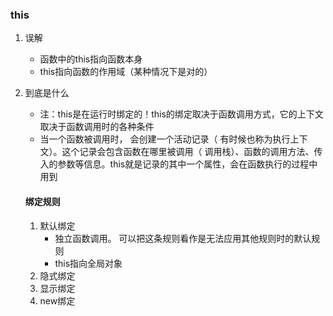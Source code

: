 ### this

1. 误解

   - 函数中的this指向函数本身
   - this指向函数的作用域（某种情况下是对的）

2. 到底是什么

   - 注：this是在运行时绑定的！this的绑定取决于函数调用方式，它的上下文取决于函数调用时的各种条件
   - 当一个函数被调用时， 会创建一个活动记录（ 有时候也称为执行上下文）。这个记录会包含函数在哪里被调用（ 调用栈）、函数的调用方法、传入的参数等信息。this就是记录的其中一个属性，会在函数执行的过程中用到

   #### 绑定规则

   1. 默认绑定
      - 独立函数调用。 可以把这条规则看作是无法应用其他规则时的默认规则
      - this指向全局对象
   2. 隐式绑定
   3. 显示绑定
   4. new绑定

